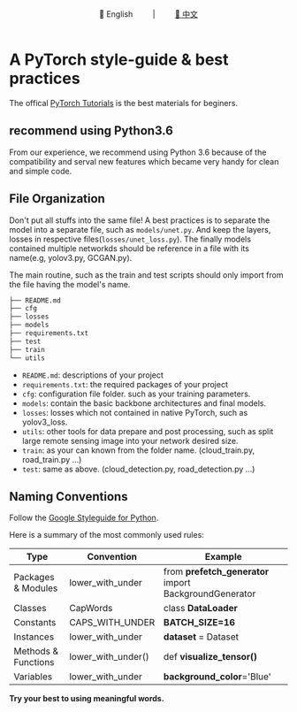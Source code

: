 <div align="center">
📖 English
&emsp;&emsp; | &emsp;&emsp;
<a href="https://github.com/whu-pzhang/pytorch_styleguide/blob/master/README_CN.md">📖 中文</a>
</div> 
<br>

# A PyTorch style-guide & best practices

The offical [PyTorch Tutorials](https://pytorch.org/tutorials) is the best materials for beginers.

## recommend using Python3.6

From our experience, we recommend using Python 3.6 because of the compatibility and serval new features which
became very handy for clean and simple code.


## File Organization

Don't put all stuffs into the same file! A best practices is to separate the model into a separate
file, such as `models/unet.py`. And keep the layers, losses in respective files(`losses/unet_loss.py`).
The finally models contained multiple networkds should be reference in a file with its name(e.g, yolov3.py, GCGAN.py).

The main routine, such as the train and test scripts should only import from the file having the model's name.

```bash
├── README.md
├── cfg
├── losses
├── models
├── requirements.txt
├── test
├── train
└── utils
```

- `README.md`: descriptions of your project
- `requirements.txt`: the required packages of your project
- `cfg`: configuration file folder. such as your training parameters.
- `models`: contain the basic backbone architectures and final models.
- `losses`: losses which not contained in native PyTorch, such as yolov3_loss.
- `utils`: other tools for data prepare and post processing, such as split large remote sensing image into your network desired size.
- `train`: as your can known from the folder name. (cloud_train.py, road_train.py ...)
- `test`: same as above. (cloud_detection.py, road_detection.py ...)


## Naming Conventions

Follow the [Google Styleguide for Python](https://github.com/google/styleguide/blob/gh-pages/pyguide.md).

Here is a summary of the most commonly used rules:

| Type                | Convention         | Example                                                |
| ------------------- | ------------------ | ------------------------------------------------------ |
| Packages & Modules  | lower_with_under   | from **prefetch_generator** import BackgroundGenerator |
| Classes             | CapWords           | class **DataLoader**                                   |
| Constants           | CAPS_WITH_UNDER    | **BATCH_SIZE=16**                                      |
| Instances           | lower_with_under   | **dataset** = Dataset                                  |
| Methods & Functions | lower_with_under() | def **visualize_tensor()**                             |
| Variables           | lower_with_under   | **background_color**='Blue'                            |

**Try your best to using meaningful words.**

